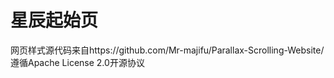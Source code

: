 # 星辰起始页
网页样式源代码来自https://github.com/Mr-majifu/Parallax-Scrolling-Website/<br>
遵循Apache License 2.0开源协议
